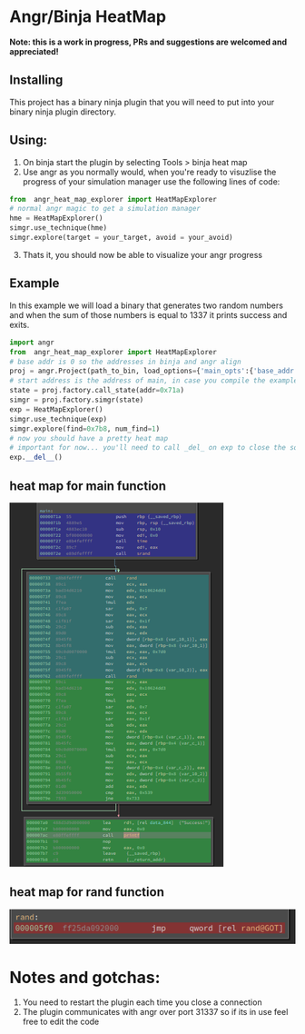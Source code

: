 # Angr/Binja HeatMap
**Note: this is a work in progress, PRs and suggestions are welcomed and appreciated!**

## Installing
This project has a binary ninja plugin that you will need to put into your binary ninja plugin directory. 

## Using:
1) On binja start the plugin by selecting Tools > binja heat map
2) Use angr as you normally would, when you're ready to visuzlise the progress of your simulation manager use the following 
lines of code: 
```python
from  angr_heat_map_explorer import HeatMapExplorer
# normal angr magic to get a simulation manager 
hme = HeatMapExplorer()
simgr.use_technique(hme)
simgr.explore(target = your_target, avoid = your_avoid) 
```

3) Thats it, you should now be able to visualize your angr progress

## Example
In this example we will load a binary that generates two random numbers and when the sum of those numbers
is equal to 1337 it prints success and exits. 
```python 
import angr
from  angr_heat_map_explorer import HeatMapExplorer
# base addr is 0 so the addresses in binja and angr align 
proj = angr.Project(path_to_bin, load_options={'main_opts':{'base_addr':0}
# start address is the address of main, in case you compile the example for yourself
state = proj.factory.call_state(addr=0x71a)
simgr = proj.factory.simgr(state)
exp = HeatMapExplorer() 
simgr.use_technique(exp)
simgr.explore(find=0x7b8, num_find=1)
# now you should have a pretty heat map 
# important for now... you'll need to call _del_ on exp to close the socket
exp.__del__()
```
## heat map for main function
![heat map for main](example/imgs/main_heatmap.png)
## heat map for rand function
![heat map for rand](example/imgs/rand_heatmap.png)

# Notes and gotchas: 
1) You need to restart the plugin each time you close a connection 
2) The plugin communicates with angr over port 31337 so if its in use feel free to edit the code

